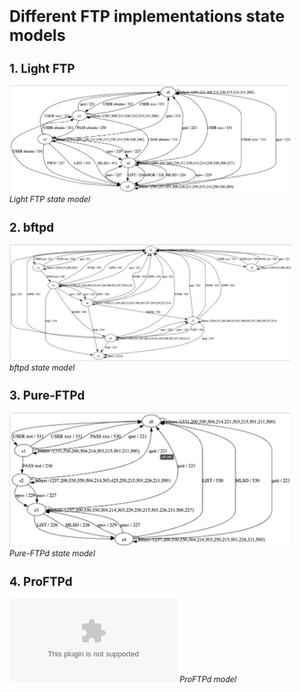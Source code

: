 # Different FTP implementations state models 

## 1. Light FTP

![alt text](./Light%20FTP.png)
*Light FTP state model*

## 2. bftpd

![alt text](./bftpd.png)
*bftpd state model*

## 3. Pure-FTPd

![alt text](./Pure-FTPd.png)
*Pure-FTPd state model*

## 4. ProFTPd

![alt text](./ProFTPd_clean.dot) 
*ProFTPd model*
